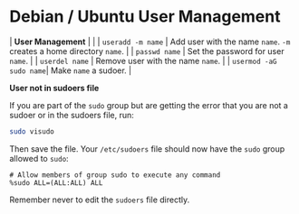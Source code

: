 # Debian / Ubuntu User Management


| **User Management**     |                                                                      |
| `useradd -m name`       | Add user with the name `name`. `-m` creates a home directory `name`. |
| `passwd name`           | Set the password for user `name`.                                    |
| `userdel name`          | Remove user with the name `name`.                                    |
| `usermod -aG sudo name`| Make `name` a sudoer. |


**User not in sudoers file**

If you are part of the `sudo` group but are getting the error that you are not a sudoer or in the sudoers file, run:

```sh
sudo visudo
```

Then save the file. Your `/etc/sudoers` file should now have the `sudo` group allowed to `sudo`:

```
# Allow members of group sudo to execute any command
%sudo ALL=(ALL:ALL) ALL
```

Remember never to edit the `sudoers` file directly.

